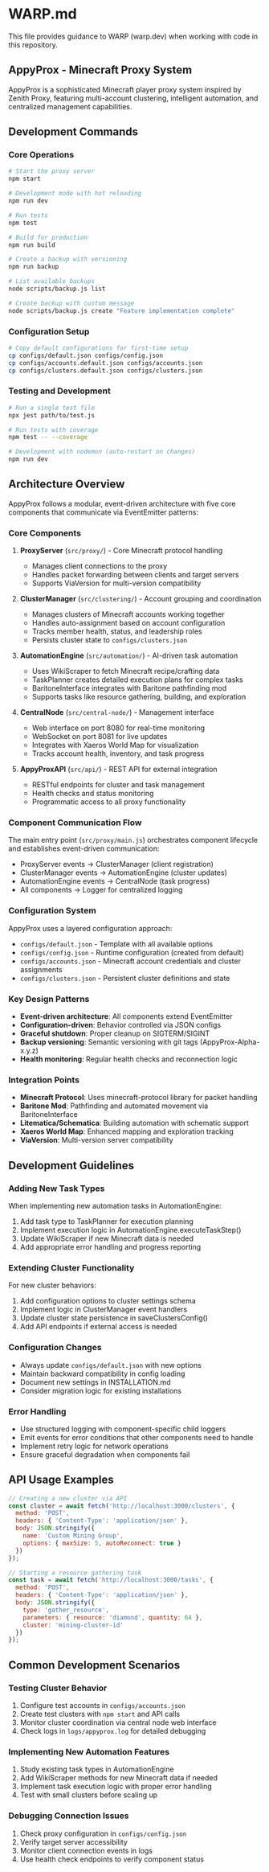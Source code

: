 # WARP.md

This file provides guidance to WARP (warp.dev) when working with code in this repository.

## AppyProx - Minecraft Proxy System

AppyProx is a sophisticated Minecraft player proxy system inspired by Zenith Proxy, featuring multi-account clustering, intelligent automation, and centralized management capabilities.

## Development Commands

### Core Operations
```bash
# Start the proxy server
npm start

# Development mode with hot reloading
npm run dev

# Run tests
npm test

# Build for production
npm run build

# Create a backup with versioning
npm run backup

# List available backups
node scripts/backup.js list

# Create backup with custom message
node scripts/backup.js create "Feature implementation complete"
```

### Configuration Setup
```bash
# Copy default configurations for first-time setup
cp configs/default.json configs/config.json
cp configs/accounts.default.json configs/accounts.json
cp configs/clusters.default.json configs/clusters.json
```

### Testing and Development
```bash
# Run a single test file
npx jest path/to/test.js

# Run tests with coverage
npm test -- --coverage

# Development with nodemon (auto-restart on changes)
npm run dev
```

## Architecture Overview

AppyProx follows a modular, event-driven architecture with five core components that communicate via EventEmitter patterns:

### Core Components

1. **ProxyServer** (`src/proxy/`) - Core Minecraft protocol handling
   - Manages client connections to the proxy
   - Handles packet forwarding between clients and target servers
   - Supports ViaVersion for multi-version compatibility

2. **ClusterManager** (`src/clustering/`) - Account grouping and coordination
   - Manages clusters of Minecraft accounts working together
   - Handles auto-assignment based on account configuration
   - Tracks member health, status, and leadership roles
   - Persists cluster state to `configs/clusters.json`

3. **AutomationEngine** (`src/automation/`) - AI-driven task automation
   - Uses WikiScraper to fetch Minecraft recipe/crafting data
   - TaskPlanner creates detailed execution plans for complex tasks
   - BaritoneInterface integrates with Baritone pathfinding mod
   - Supports tasks like resource gathering, building, and exploration

4. **CentralNode** (`src/central-node/`) - Management interface
   - Web interface on port 8080 for real-time monitoring
   - WebSocket on port 8081 for live updates
   - Integrates with Xaeros World Map for visualization
   - Tracks account health, inventory, and task progress

5. **AppyProxAPI** (`src/api/`) - REST API for external integration
   - RESTful endpoints for cluster and task management
   - Health checks and status monitoring
   - Programmatic access to all proxy functionality

### Component Communication Flow

The main entry point (`src/proxy/main.js`) orchestrates component lifecycle and establishes event-driven communication:

- ProxyServer events → ClusterManager (client registration)
- ClusterManager events → AutomationEngine (cluster updates)  
- AutomationEngine events → CentralNode (task progress)
- All components → Logger for centralized logging

### Configuration System

AppyProx uses a layered configuration approach:

- `configs/default.json` - Template with all available options
- `configs/config.json` - Runtime configuration (created from default)
- `configs/accounts.json` - Minecraft account credentials and cluster assignments
- `configs/clusters.json` - Persistent cluster definitions and state

### Key Design Patterns

- **Event-driven architecture**: All components extend EventEmitter
- **Configuration-driven**: Behavior controlled via JSON configs
- **Graceful shutdown**: Proper cleanup on SIGTERM/SIGINT
- **Backup versioning**: Semantic versioning with git tags (AppyProx-Alpha-x.y.z)
- **Health monitoring**: Regular health checks and reconnection logic

### Integration Points

- **Minecraft Protocol**: Uses minecraft-protocol library for packet handling
- **Baritone Mod**: Pathfinding and automated movement via BaritoneInterface
- **Litematica/Schematica**: Building automation with schematic support
- **Xaeros World Map**: Enhanced mapping and exploration tracking
- **ViaVersion**: Multi-version server compatibility

## Development Guidelines

### Adding New Task Types
When implementing new automation tasks in AutomationEngine:
1. Add task type to TaskPlanner for execution planning
2. Implement execution logic in AutomationEngine.executeTaskStep()
3. Update WikiScraper if new Minecraft data is needed
4. Add appropriate error handling and progress reporting

### Extending Cluster Functionality
For new cluster behaviors:
1. Add configuration options to cluster settings schema
2. Implement logic in ClusterManager event handlers
3. Update cluster state persistence in saveClustersConfig()
4. Add API endpoints if external access is needed

### Configuration Changes
- Always update `configs/default.json` with new options
- Maintain backward compatibility in config loading
- Document new settings in INSTALLATION.md
- Consider migration logic for existing installations

### Error Handling
- Use structured logging with component-specific child loggers
- Emit events for error conditions that other components need to handle
- Implement retry logic for network operations
- Ensure graceful degradation when components fail

## API Usage Examples

```javascript
// Creating a new cluster via API
const cluster = await fetch('http://localhost:3000/clusters', {
  method: 'POST',
  headers: { 'Content-Type': 'application/json' },
  body: JSON.stringify({
    name: 'Custom Mining Group',
    options: { maxSize: 5, autoReconnect: true }
  })
});

// Starting a resource gathering task
const task = await fetch('http://localhost:3000/tasks', {
  method: 'POST',
  headers: { 'Content-Type': 'application/json' },
  body: JSON.stringify({
    type: 'gather_resource',
    parameters: { resource: 'diamond', quantity: 64 },
    cluster: 'mining-cluster-id'
  })
});
```

## Common Development Scenarios

### Testing Cluster Behavior
1. Configure test accounts in `configs/accounts.json`
2. Create test clusters with `npm start` and API calls
3. Monitor cluster coordination via central node web interface
4. Check logs in `logs/appyprox.log` for detailed debugging

### Implementing New Automation Features
1. Study existing task types in AutomationEngine
2. Add WikiScraper methods for new Minecraft data if needed
3. Implement task execution logic with proper error handling
4. Test with small clusters before scaling up

### Debugging Connection Issues
1. Check proxy configuration in `configs/config.json`
2. Verify target server accessibility
3. Monitor client connection events in logs
4. Use health check endpoints to verify component status